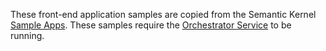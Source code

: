 These front-end application samples are copied from the Semantic Kernel [Sample Apps](https://github.com/microsoft/semantic-kernel/tree/main/samples/apps).
These samples require the [Orchestrator Service](../orchestrator-dotnet/) to be running.
